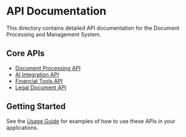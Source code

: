 # API Documentation

This directory contains detailed API documentation for the Document Processing and Management System.

## Core APIs

- [Document Processing API](document.md)
- [AI Integration API](ai.md)
- [Financial Tools API](finance.md)
- [Legal Document API](legal.md)

## Getting Started

See the [Usage Guide](../user/usage.md) for examples of how to use these APIs in your applications.